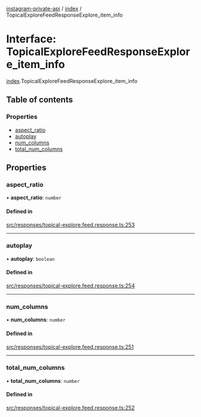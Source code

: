 [instagram-private-api](../../README.md) / [index](../../modules/index.md) / TopicalExploreFeedResponseExplore_item_info

# Interface: TopicalExploreFeedResponseExplore\_item\_info

[index](../../modules/index.md).TopicalExploreFeedResponseExplore_item_info

## Table of contents

### Properties

- [aspect\_ratio](TopicalExploreFeedResponseExplore_item_info.md#aspect_ratio)
- [autoplay](TopicalExploreFeedResponseExplore_item_info.md#autoplay)
- [num\_columns](TopicalExploreFeedResponseExplore_item_info.md#num_columns)
- [total\_num\_columns](TopicalExploreFeedResponseExplore_item_info.md#total_num_columns)

## Properties

### aspect\_ratio

• **aspect\_ratio**: `number`

#### Defined in

[src/responses/topical-explore.feed.response.ts:253](https://github.com/Nerixyz/instagram-private-api/blob/0e0721c/src/responses/topical-explore.feed.response.ts#L253)

___

### autoplay

• **autoplay**: `boolean`

#### Defined in

[src/responses/topical-explore.feed.response.ts:254](https://github.com/Nerixyz/instagram-private-api/blob/0e0721c/src/responses/topical-explore.feed.response.ts#L254)

___

### num\_columns

• **num\_columns**: `number`

#### Defined in

[src/responses/topical-explore.feed.response.ts:251](https://github.com/Nerixyz/instagram-private-api/blob/0e0721c/src/responses/topical-explore.feed.response.ts#L251)

___

### total\_num\_columns

• **total\_num\_columns**: `number`

#### Defined in

[src/responses/topical-explore.feed.response.ts:252](https://github.com/Nerixyz/instagram-private-api/blob/0e0721c/src/responses/topical-explore.feed.response.ts#L252)
